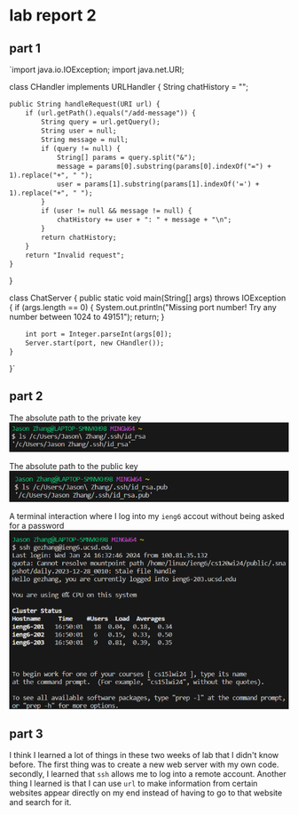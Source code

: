 # lab report 2
## part 1 
`import java.io.IOException;
import java.net.URI;

class CHandler implements URLHandler {
    String chatHistory = "";

    public String handleRequest(URI url) {
        if (url.getPath().equals("/add-message")) {
            String query = url.getQuery();
            String user = null;
            String message = null;
            if (query != null) {
                String[] params = query.split("&");
                message = params[0].substring(params[0].indexOf("=") + 1).replace("+", " ");
                user = params[1].substring(params[1].indexOf('=') + 1).replace("+", " ");
            }
            if (user != null && message != null) {
                chatHistory += user + ": " + message + "\n";
            }
            return chatHistory;
        }
        return "Invalid request";
    }
}

class ChatServer {
    public static void main(String[] args) throws IOException {
        if (args.length == 0) {
            System.out.println("Missing port number! Try any number between 1024 to 49151");
            return;
        }

        int port = Integer.parseInt(args[0]);
        Server.start(port, new CHandler());
    }
}`
## part 2 
The absolute path to the private key
![Image](labreport2.1.png)

The absolute path to the public key
![Image](labreport2.2.png)

A terminal interaction where I log into my  `ieng6` accout without being asked for a password
![Image](labreport2.3.png)

## part 3

I think I learned a lot of things in these two weeks of lab that I didn't know before. The first thing was to create a new web server with my own code. secondly, I learned that `ssh` allows me to log into a remote account. Another thing I learned is that I can use `url` to make information from certain websites appear directly on my end instead of having to go to that website and search for it.
